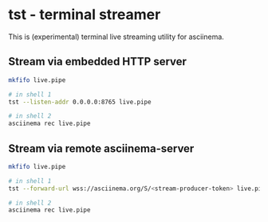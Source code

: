 # tst - terminal streamer

This is (experimental) terminal live streaming utility for asciinema.

## Stream via embedded HTTP server

```bash
mkfifo live.pipe

# in shell 1
tst --listen-addr 0.0.0.0:8765 live.pipe 

# in shell 2
asciinema rec live.pipe
```

## Stream via remote asciinema-server

```bash
mkfifo live.pipe

# in shell 1
tst --forward-url wss://asciinema.org/S/<stream-producer-token> live.pipe 

# in shell 2
asciinema rec live.pipe
```
